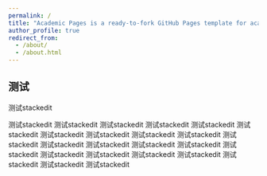 ```yaml
---
permalink: /
title: "Academic Pages is a ready-to-fork GitHub Pages template for academic personal websites"
author_profile: true
redirect_from: 
  - /about/
  - /about.html
---
```


## 测试
测试stackedit

测试stackedit
测试stackedit
测试stackedit
测试stackedit
测试stackedit
测试stackedit
测试stackedit
测试stackedit
测试stackedit
测试stackedit
测试stackedit
测试stackedit
测试stackedit
测试stackedit
测试stackedit
测试stackedit
测试stackedit
测试stackedit
测试stackedit
测试stackedit
测试stackedit
测试stackedit
测试stackedit
